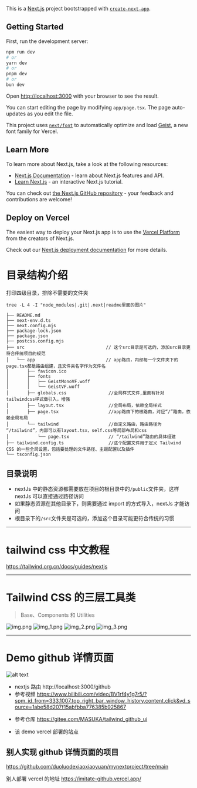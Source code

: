 This is a [Next.js](https://nextjs.org) project bootstrapped with [`create-next-app`](https://nextjs.org/docs/app/api-reference/cli/create-next-app).

## Getting Started

First, run the development server:

```bash
npm run dev
# or
yarn dev
# or
pnpm dev
# or
bun dev
```

Open [http://localhost:3000](http://localhost:3000) with your browser to see the result.

You can start editing the page by modifying `app/page.tsx`. The page auto-updates as you edit the file.

This project uses [`next/font`](https://nextjs.org/docs/app/building-your-application/optimizing/fonts) to automatically optimize and load [Geist](https://vercel.com/font), a new font family for Vercel.

## Learn More

To learn more about Next.js, take a look at the following resources:

- [Next.js Documentation](https://nextjs.org/docs) - learn about Next.js features and API.
- [Learn Next.js](https://nextjs.org/learn) - an interactive Next.js tutorial.

You can check out [the Next.js GitHub repository](https://github.com/vercel/next.js) - your feedback and contributions are welcome!

## Deploy on Vercel

The easiest way to deploy your Next.js app is to use the [Vercel Platform](https://vercel.com/new?utm_medium=default-template&filter=next.js&utm_source=create-next-app&utm_campaign=create-next-app-readme) from the creators of Next.js.

Check out our [Next.js deployment documentation](https://nextjs.org/docs/app/building-your-application/deploying) for more details.

# 目录结构介绍

打印四级目录，排除不需要的文件夹

```shell
tree -L 4 -I "node_modules|.git|.next|readme里面的图片"
```

```shell
├── README.md
├── next-env.d.ts
├── next.config.mjs
├── package-lock.json
├── package.json
├── postcss.config.mjs
├── src                               // 这个src目录是可选的，添加src目录更符合传统项目的规范
│   └── app                           // app路由，内部每一个文件夹下的page.tsx都是路由组建，且文件夹名字作为文件名
│       ├── favicon.ico
│       ├── fonts
│       │   ├── GeistMonoVF.woff
│       │   └── GeistVF.woff
│       ├── globals.css                //全局样式文件,里面有针对tailwindcss样式做引入，增强
│       ├── layout.tsx                 //全局布局，依赖全局样式
│       ├── page.tsx                   //app路由下的根路由，对应“/”路由，依赖全局布局
│       └── tailwind                   //自定义路由，路由路径为 “/tailwind”，内部可以有layout.tsx，self.css等局部布局和css
│           └── page.tsx               // “/tailwind”路由的具体组建
├── tailwind.config.ts                 //这个配置文件用于定义 Tailwind CSS 的一些全局设置，包括要处理的文件路径、主题配置以及插件
└── tsconfig.json

```

## 目录说明

- nextJs 中的静态资源都需要放在项目的根目录中的`/public`文件夹，这样 nextJs 可以直接通过路径访问
- 如果静态资源在其他目录下，则需要通过 import 的方式导入，nextJs 才能访问
- 根目录下的`/src`文件夹是可选的，添加这个目录可能更符合传统的习惯

---

# tailwind css 中文教程

https://tailwind.org.cn/docs/guides/nextjs

---

# Tailwind CSS 的三层工具类

> Base、Components 和 Utilities

![img.png](readme里面的图片/img.png)
![img_1.png](readme里面的图片/img_1.png)
![img_2.png](readme里面的图片/img_2.png)
![img_3.png](readme里面的图片/img_3.png)

---

# Demo github 详情页面

![alt text](image.png)

- nextjs 路由
  http://localhost:3000/github
- 参考视频
  https://www.bilibili.com/video/BV1rf4y1g7r5/?spm_id_from=333.1007.top_right_bar_window_history.content.click&vd_source=1abe58d207f15abfbba776385b925867

* 参考仓库
  https://gitee.com/MASUKA/tailwind_github_ui

* 该 demo vercel 部署的站点

## 别人实现 github 详情页面的项目

https://github.com/duoluodexiaoxiaoyuan/mynextproject/tree/main

别人部署 vercel 的地址 https://imitate-github.vercel.app/
